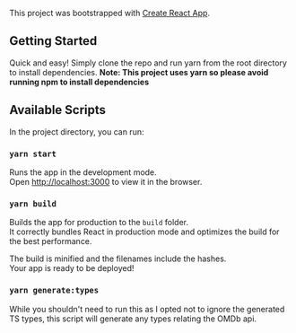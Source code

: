This project was bootstrapped with [Create React App](https://github.com/facebook/create-react-app).

## Getting Started

Quick and easy! Simply clone the repo and run yarn from the root directory to install dependencies.
**Note: This project uses yarn so please avoid running npm to install dependencies**

## Available Scripts

In the project directory, you can run:

### `yarn start`

Runs the app in the development mode.<br>
Open [http://localhost:3000](http://localhost:3000) to view it in the browser.

### `yarn build`

Builds the app for production to the `build` folder.<br>
It correctly bundles React in production mode and optimizes the build for the best performance.

The build is minified and the filenames include the hashes.<br>
Your app is ready to be deployed!

### `yarn generate:types`

While you shouldn't need to run this as I opted not to ignore the generated TS types, this script
will generate any types relating the OMDb api.